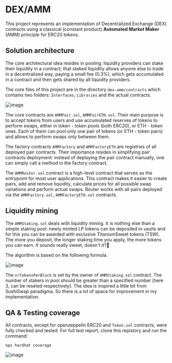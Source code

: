 # DEX/AMM

This project represents an implementation of Decentralized Exchange (DEX) contracts using a classical (constant product) **Automated Market Maker** (AMM) principle for ERC20 tokens.

## Solution architecture

The core architectural idea resides in pooling: liquidity providers can stake their liquidity in a contract; that staked liquidity allows anyone else to trade in a decentralized way, paying a small fee (0.3%), which gets accumulated in a contract and then gets shared by all liquidity providers.

The core files of this project are in the directory `dex-amm/contracts` which contains two folders: `Interfaces`, `Libraries` and the actual contracts.

![image](https://user-images.githubusercontent.com/92053176/186387585-8866ea47-7539-45bc-b3e4-7597df2e1367.png)

The core contracts are `AMMPair.sol`, `AMMPairETH.sol`. Their main purpose is to accept tokens from users and use accumulated reserves of tokens to perform swaps, either in token - token pools (both ERC20), or ETH - token ones. Each of them can pool only one pair of tokens (or ETH - token pairs) and allows to perform swaps only between them. 

The factory contracts `AMMFactory` and `AMMFactoryETH` are registries of all deployed pair contracts. Their importance resides in simplifying pair contracts deployment: instead of deploying the pair contract manually, one can simply call a method in the factory contract.

The `AMMRouter.sol` contract is a high-level contract that serves as the entrypoint for most user applications. This contract makes it easier to create pairs, add and remove liquidity, calculate prices for all possible swap variations and perform actual swaps. Router works with all pairs deployed via the `AMMFactory.sol`, `AMMFactoryETH.sol` contracts.

## Liquidity mining

The `AMMStaking.sol` deals with liquidity mining. It is nothing else than a simple staking pool: newly minted LP tokens can be deposited in vaults and for this you can be awarded with exclusive TitaniumSweet tokens (TSW). The more you deposit, the longer staking time you apply, the more tokens you can earn. It sounds really sweet, doesn't it?:money_mouth_face:

The algorithm is based on the following formula.

![image](https://user-images.githubusercontent.com/92053176/186395419-e5c16535-7d00-479d-aecf-66bd763b10c9.png)


The `nrTokensPerBlock` is set by the owner of `AMMStaking.sol` contract. The number of stakers in pool should be greater than a specified number (here 3, can be reseted respectively). The idea is inspired a little bit from SushiSwap paradigma. So there is a lot of space for improvement in my implementation.

## QA & Testing coverage
All contracts, except for openzeppelin ERC20 and `Token.sol` contracts, were fully checked and tested. For full test report, clone this repistory and run the command:

```shell
npx hardhat coverage
```
![image](https://user-images.githubusercontent.com/92053176/186395676-a646aade-a018-4dee-b540-d86b82601803.png)




